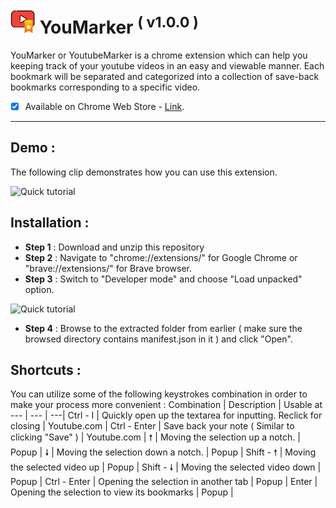 # <img src="./assets/img/AboutIcon.png" width=40px height=40px > YouMarker <sup>( v1.0.0 )</sup>
YouMarker or YoutubeMarker is a chrome extension which can help you keeping track of your youtube videos in an easy and viewable manner. Each bookmark will be separated and categorized into a collection of save-back bookmarks corresponding to a specific video.
- [X] Available on Chrome Web Store - [Link](https://chromewebstore.google.com/detail/youmarker/pbhjjgbjgeojflekigakomlbdephflaa).

---

## Demo :
The following clip demonstrates how you can use this extension.

![Quick tutorial](https://media.giphy.com/media/f5j7SxilmDEIWKSk4R/giphy.gif)

## Installation :
+ **Step 1** : Download and unzip this repository
+ **Step 2** : Navigate to "chrome://extensions/" for Google Chrome or "brave://extensions/" for Brave browser.
+ **Step 3** : Switch to "Developer mode" and choose "Load unpacked" option.

![Quick tutorial](https://cdnblog.webkul.com/blog/wp-content/uploads/2019/07/15065849/4-3.png)

+ **Step 4** : Browse to the extracted folder from earlier ( make sure the browsed directory contains manifest.json in it ) and click "Open".




## Shortcuts :
You can utilize some of the following keystrokes combination in order to make your process more convenient :
Combination | Description | Usable at
--- | --- | ---|
Ctrl - I | Quickly open up the textarea for inputting. Reclick for closing  | Youtube.com |
Ctrl - Enter | Save back your note ( Similar to clicking "Save" ) | Youtube.com |
🠕 | Moving the selection up a notch. | Popup |
🠗 | Moving the selection down a notch. | Popup |
Shift - 🠕 | Moving the selected video up | Popup |
Shift - 🠗 | Moving the selected video down | Popup |
Ctrl - Enter | Opening the selection in another tab | Popup |
Enter | Opening the selection to view its bookmarks | Popup |
